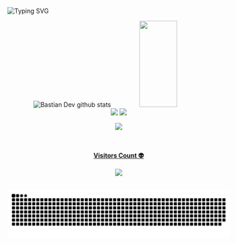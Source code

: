 <!--Title @bastndev-->
![Typing SVG](https://readme-typing-svg.herokuapp.com/?color=00b3ff&size=35&center=true&vCenter=true&width=1000&lines=HELLO👋;I'm+from+Iran'm+17+years+old;my+name+is+Alireza;Welcome!) 

<!--Graph-->


<!--Skill And More Information--> 
<div align="center">
  <img width="55%" height="195px" src="https://bad-apple-github-readme.vercel.app/api?username=alireza01100011&show_bg=1&count_private=true&hide_border=true&show_icons=true&title_color=00b3ff&icon_color=70a5fd&text_color=FFFFFF&bg_color=0d1117&hide_title=false&locale=en" alt="Bastian Dev github stats" />
  
  <img width="41%" height="195px" src="https://github-readme-stats.vercel.app/api/top-langs/?username=alireza01100011&layout=compact&hide_border=true&title_color=00b3ff&text_color=FFFFFF&bg_color=0d1117" />
</div> 

<!--Social Media-->  
<div align="center"> 
<a href="https://t.me/alireza01100011" target="_blank"><img src="https://img.shields.io/badge/Telegram-000?style=for-the-badge&logo=telegram&logoColor=bule" ></a>
 <a href="https://www.instagram.com/alireza_rp536/" target="_blank"><img src="https://img.shields.io/badge/-Instagram-000?style=for-the-badge&logo=instagram&logoColor=white"</a> 

 </div>
  
 <!--Total Contributions--> 
 <p align="center">
<img  src="https://github-readme-streak-stats.herokuapp.com?user=alireza01100011&theme=tokyonight_duo&hide_border=true"
</p>


<div align="center">
<br><p align="centre"><b>Visitors Count 👽 </b></p>  
<p align="center"><img align="center" src="https://profile-counter.glitch.me/{alireza01100011}/count.svg" /></p> 
<br>
</div>
  


  
 <!------------------------------------------------Sneek Gusano-------------------------------------------->
<picture>
  <source
    media="(prefers-color-scheme: dark)"
    srcset="https://raw.githubusercontent.com/platane/snk/output/github-contribution-grid-snake-dark.svg"
  />
  <img
    alt="github contribution grid snake animation"
    src="https://raw.githubusercontent.com/platane/snk/output/github-contribution-grid-snake.svg"
  />
</picture>
